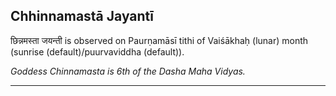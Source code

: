 ## Chhinnamastā Jayantī
छिन्नमस्ता जयन्ती is observed on Paurṇamāsī tithi of Vaiśākhaḥ (lunar) month (sunrise (default)/puurvaviddha (default)).

_Goddess Chinnamasta is 6th of the Dasha Maha Vidyas._

---
